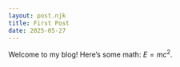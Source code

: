 ```yaml
---
layout: post.njk
title: First Post
date: 2025-05-27
---
```

Welcome to my blog! Here’s some math: $E = mc^2$.

<!-- Giscus comments -->
<script src="https://giscus.app/client.js"
        data-repo="Xela-KP/portfolio"
        data-repo-id="…"
        data-category="General"
        data-category-id="…"
        data-mapping="pathname"
        async crossorigin="anonymous">
</script>
